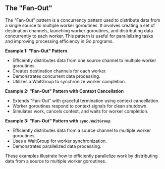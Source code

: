## The "Fan-Out"
The "Fan-Out" pattern is a concurrency pattern used to distribute data from a single source to multiple worker goroutines. It involves creating a set of destination channels, launching worker goroutines, and distributing data concurrently to each worker. This pattern is useful for parallelizing tasks and improving processing efficiency in Go programs.

**Example 1: "Fan-Out" Pattern**
- Efficiently distributes data from one source channel to multiple worker goroutines.
- Creates destination channels for each worker.
- Demonstrates concurrent data processing.
- Utilizes a WaitGroup to synchronize worker completion.

**Example 2: "Fan-Out" Pattern with Context Cancellation**
- Extends "Fan-Out" with graceful termination using context cancellation.
- Worker goroutines respond to context signals for clean shutdown.
- Simulates work, cancels context, and waits for worker completion.

**Example 3: "Fan-Out" Pattern with `sync.WaitGroup`**
- Efficiently distributes data from a source channel to multiple worker goroutines.
- Uses a WaitGroup for worker synchronization.
- Demonstrates parallelized data processing.

These examples illustrate how to efficiently parallelize work by distributing data from a source to multiple worker goroutines.